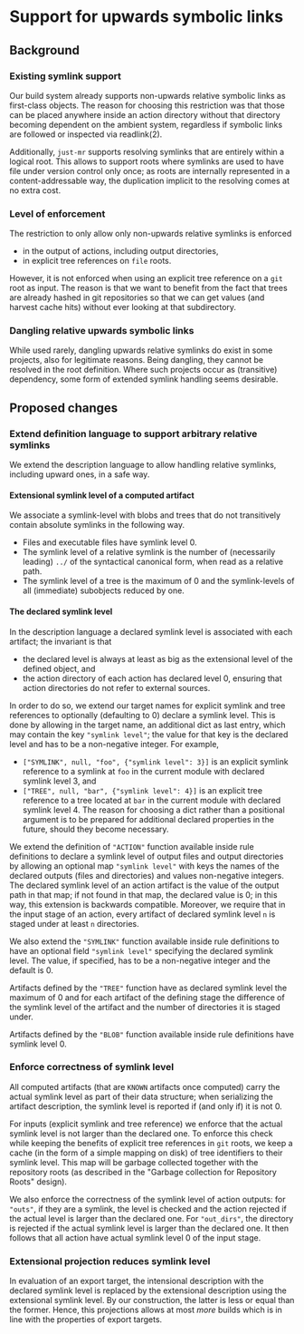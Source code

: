 # Support for upwards symbolic links

## Background

### Existing symlink support

Our build system already supports non-upwards relative symbolic links
as first-class objects. The reason for choosing this restriction was
that those can be placed anywhere inside an action directory without
that directory becoming dependent on the ambient system, regardless
if symbolic links are followed or inspected via readlink(2).

Additionally, `just-mr` supports resolving symlinks that are
entirely within a logical root. This allows to support roots where
symlinks are used to have file under version control only once; as
roots are internally represented in a content-addressable way, the
duplication implicit to the resolving comes at no extra cost.

### Level of enforcement

The restriction to only allow only non-upwards relative symlinks
is enforced
- in the output of actions, including output directories,
- in explicit tree references on `file` roots.

However, it is not enforced when using an explicit tree reference on
a `git` root as input. The reason is that we want to benefit from
the fact that trees are already hashed in git repositories so that
we can get values (and harvest cache hits) without ever looking at
that subdirectory.

### Dangling relative upwards symbolic links

While used rarely, dangling upwards relative symlinks do exist in
some projects, also for legitimate reasons. Being dangling, they
cannot be resolved in the root definition. Where such projects occur
as (transitive) dependency, some form of extended symlink handling
seems desirable.

## Proposed changes

### Extend definition language to support arbitrary relative symlinks

We extend the description language to allow handling relative
symlinks, including upward ones, in a safe way.

#### Extensional symlink level of a computed artifact

We associate a symlink-level with blobs and trees that do not
transitively contain absolute symlinks in the following way.
- Files and executable files have symlink level 0.
- The symlink level of a relative symlink is the number of (necessarily
  leading) `../` of the syntactical canonical form, when read as
  a relative path.
- The symlink level of a tree is the maximum of 0 and the symlink-levels
  of all (immediate) subobjects reduced by one.

#### The declared symlink level

In the description language a declared symlink level is associated
with each artifact; the invariant is that
- the declared level is always at least as big as the extensional level
  of the defined object, and
- the action directory of each action has declared level 0, ensuring
  that action directories do not refer to external sources.

In order to do so, we extend our target names for explicit symlink
and tree references to optionally (defaulting to 0) declare a
symlink level. This is done by allowing in the target name, an
additional dict as last entry, which may contain the key `"symlink
level"`; the value for that key is the declared level and has to
be a non-negative integer. For example,
- `["SYMLINK", null, "foo", {"symlink level": 3}]` is an explicit
  symlink reference to a symlink at `foo` in the current module with
  declared symlink level 3, and
- `["TREE", null, "bar", {"symlink level": 4}]` is an explicit tree
  reference to a tree located at `bar` in the current module with
  declared symlink level 4.
The reason for choosing a dict rather than a positional argument is
to be prepared for additional declared properties in the future,
should they become necessary.

We extend the definition of `"ACTION"` function available inside
rule definitions to declare a symlink level of output files and
output directories by allowing an optional map `"symlink level"`
with keys the names of the declared outputs (files and directories)
and values non-negative integers. The declared symlink level of
an action artifact is the value of the output path in that map; if
not found in that map, the declared value is 0; in this way, this
extension is backwards compatible. Moreover, we require that in
the input stage of an action, every artifact of declared symlink
level `n` is staged under at least `n` directories.

We also extend the `"SYMLINK"` function available inside rule
definitions to have an optional field `"symlink level"` specifying
the declared symlink level. The value, if specified, has to be a
non-negative integer and the default is 0.

Artifacts defined by the `"TREE"` function have as declared symlink
level the maximum of 0 and for each artifact of the defining stage
the difference of the symlink level of the artifact and the number
of directories it is staged under.

Artifacts defined by the `"BLOB"` function available inside rule
definitions have symlink level 0.

### Enforce correctness of symlink level

All computed artifacts (that are `KNOWN` artifacts once computed)
carry the actual symlink level as part of their data structure;
when serializing the artifact description, the symlink level is
reported if (and only if) it is not 0.

For inputs (explicit symlink and tree reference) we enforce that the
actual symlink level is not larger than the declared one. To enforce
this check while keeping the benefits of explicit tree references
in `git` roots, we keep a cache (in the form of a simple mapping on
disk) of tree identifiers to their symlink level. This map will be
garbage collected together with the repository roots (as described
in the "Garbage collection for Repository Roots" design).

We also enforce the correctness of the symlink level of action
outputs: for `"outs"`, if they are a symlink, the level is checked
and the action rejected if the actual level is larger than the
declared one. For `"out_dirs"`, the directory is rejected if the
actual symlink level is larger than the declared one. It then follows
that all action have actual symlink level 0 of the input stage.

### Extensional projection reduces symlink level

In evaluation of an export target, the intensional description with
the declared symlink level is replaced by the extensional description
using the extensional symlink level. By our construction, the
latter is less or equal than the former. Hence, this projections
allows at most _more_ builds which is in line with the properties
of export targets.
